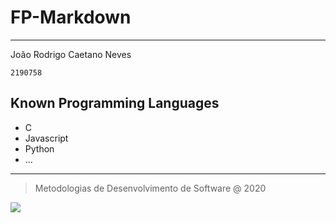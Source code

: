 # FP-Markdown

---

João Rodrigo Caetano Neves

`2190758`

## **Known Programming Languages**

* C
* Javascript
* Python
* ...

---

> Metodologias de Desenvolvimento de Software @ 2020

![](https://external-content.duckduckgo.com/iu/?u=http%3A%2F%2Fwww.forumoceano.pt%2Ffiles%2Fdocumentos%2F2016110412423435383163383233613939643361.png&f=1&nofb=1)